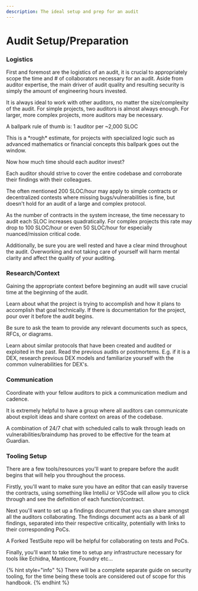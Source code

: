 ```yaml
---
description: The ideal setup and prep for an audit
---
```


# Audit Setup/Preparation

### Logistics

First and foremost are the logistics of an audit, it is crucial to appropriately scope the time and # of collaborators necessary for an audit. Aside from auditor expertise, the main driver of audit quality and resulting security is simply the amount of engineering hours invested.



It is always ideal to work with other auditors, no matter the size/complexity of the audit. For simple projects, two auditors is almost always enough. For larger, more complex projects, more auditors may be necessary.

A ballpark rule of thumb is: 1 auditor per \~2,000 SLOC

This is a \*rough\* estimate, for projects with specialized logic such as advanced mathematics or financial concepts this ballpark goes out the window.



Now how much time should each auditor invest?

Each auditor should strive to cover the entire codebase and corroborate their findings with their colleagues.

The often mentioned 200 SLOC/hour may apply to simple contracts or decentralized contests where missing bugs/vulnerabilities is fine, but doesn't hold for an audit of a large and complex protocol.

As the number of contracts in the system increase, the time necessary to audit each SLOC increases quadratically. For complex projects this rate may drop to 100 SLOC/hour or even 50 SLOC/hour for especially nuanced/mission critical code.



Additionally, be sure you are well rested and have a clear mind throughout the audit. Overworking and not taking care of yourself will harm mental clarity and affect the quality of your auditing.



### Research/Context

Gaining the appropriate context before beginning an audit will save crucial time at the beginning of the audit.

Learn about what the project is trying to accomplish and how it plans to accomplish that goal technically. If there is documentation for the project, pour over it before the audit begins.

Be sure to ask the team to provide any relevant documents such as specs, RFCs, or diagrams.

Learn about similar protocols that have been created and audited or exploited in the past. Read the previous audits or postmortems. E.g. if it is a DEX, research previous DEX models and familiarize yourself with the common vulnerabilities for DEX's.



### Communication

Coordinate with your fellow auditors to pick a communication medium and cadence.&#x20;

It is extremely helpful to have a group where all auditors can communicate about exploit ideas and share context on areas of the codebase.

A combination of 24/7 chat with scheduled calls to walk through leads on vulnerabilities/braindump  has proved to be effective for the team at Guardian.



### Tooling Setup

There are a few tools/resources you'll want to prepare before the audit begins that will help you throughout the process.

Firstly, you'll want to make sure you have an editor that can easily traverse the contracts, using something like IntelliJ or VSCode will allow you to click through and see the definition of each function/contract.

Next you'll want to set up a findings document that you can share amongst all the auditors collaborating. The findings document acts as a bank of all findings, separated into their respective criticality, potentially with links to their corresponding PoCs.

A Forked TestSuite repo will be helpful for collaborating on tests and PoCs.

Finally, you'll want to take time to setup any infrastructure necessary for tools like Echidna, Manticore, Foundry etc...

{% hint style="info" %}
There will be a complete separate guide on security tooling, for the time being these tools are considered out of scope for this handbook.
{% endhint %}
